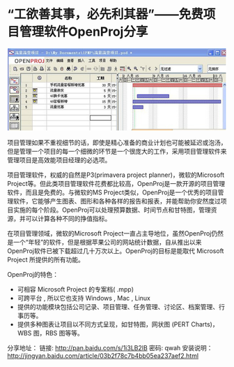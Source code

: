 # “工欲善其事，必先利其器”——免费项目管理软件OpenProj分享

![1544587918589](../../%E5%BC%80%E5%8F%91%E6%8A%80%E6%9C%AF/ProjectPlanner/assets/1544587918589.png)

项目管理如果不重视细节的话，即使是精心准备的商业计划也可能被延迟或泡汤，但是管理一个项目的每一个细微的环节是一个很庞大的工作，采用项目管理软件来管理项目是高效能项目经理的必选项。

项目管理软件，权威的自然是P3(primavera project planner)，微软的Microsoft Project等。但此类项目管理软件花费都比较高，OpenProj是一款开源的项目管理软件，而且是免费的。与微软的MS Project类似，OpenProj是一个优秀的项目管理软件，它能够产生图表、图形和各种各样的报告和报表，并能帮助你安然度过项目实施的每个阶段。OpenProj可以处理预算数据、时间节点和甘特图，管理资源，并可以计算各种不同的挣值指标。

在项目管理领域，微软的Microsoft Project一直占主导地位，虽然OpenProj仍然是一个“年轻”的软件，但是根据苹果公司的网站统计数据，自从推出以来OpenProj软件已被下载超过几十万次以上。OpenProj的目标是能取代 Microsoft Project 所提供的所有功能。

OpenProj的特色：

* 可相容 Microsoft Project 的专案档( .mpp)
* 可跨平台 , 所以它也支持 Windows , Mac , Linux
* 提供的功能模块包括公司记录、项目管理、任务管理、讨论区、档案管理、行事历等。
* 提供多种图表让项目以不同方式呈现，如甘特图，网状图 (PERT Charts)，WBS 图，RBS 图等等。

分享地址：
链接: <http://pan.baidu.com/s/1i3LB2lB> 密码: qwah
安装说明：
<http://jingyan.baidu.com/article/03b2f78c7b4bb05ea237aef2.html>